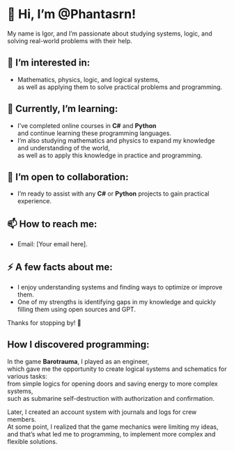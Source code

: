 # 👋 Hi, I’m @Phantasrn!  
My name is Igor, and I’m passionate about studying systems, logic, and solving real-world problems with their help. 

## 👀 I’m interested in:  
- Mathematics, physics, logic, and logical systems,  
  as well as applying them to solve practical problems and programming.  

## 🌱 Currently, I’m learning:  
- I’ve completed online courses in **C#** and **Python**  
  and continue learning these programming languages.  
- I’m also studying mathematics and physics to expand my knowledge and understanding of the world,  
  as well as to apply this knowledge in practice and programming.  

## 💞️ I’m open to collaboration:  
- I’m ready to assist with any **C#** or **Python** projects to gain practical experience.  

## 📫 How to reach me:  
- Email: [Your email here].  

## ⚡ A few facts about me:  
- I enjoy understanding systems and finding ways to optimize or improve them.  
- One of my strengths is identifying gaps in my knowledge and quickly filling them using open sources and GPT.

Thanks for stopping by! 🚀  

## How I discovered programming:  
In the game **Barotrauma**, I played as an engineer,  
which gave me the opportunity to create logical systems and schematics for various tasks:  
from simple logics for opening doors and saving energy to more complex systems,  
such as submarine self-destruction with authorization and confirmation.  

Later, I created an account system with journals and logs for crew members.  
At some point, I realized that the game mechanics were limiting my ideas,  
and that’s what led me to programming, to implement more complex and flexible solutions.

<!---
Phantasrn/Phantasrn is a ✨ special ✨ repository because its `README.md` (this file) appears on your GitHub profile.
You can click the Preview link to take a look at your changes.
--->
